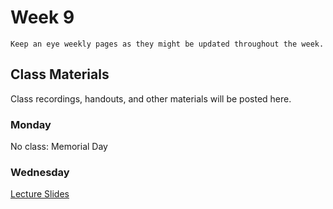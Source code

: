 Week 9
============================

```{note}
Keep an eye weekly pages as they might be updated throughout the week.
```

## Class Materials

Class recordings, handouts, and other materials will be posted here.

### Monday

No class: Memorial Day

### Wednesday

<a href="../resources/INF_134_s23_Week_9_Wed.pdf">Lecture Slides</a>


